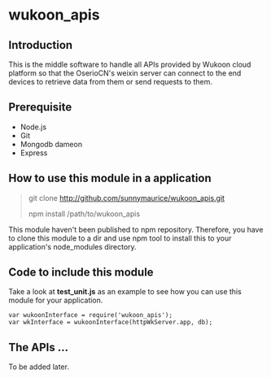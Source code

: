 # wukoon_apis
## Introduction
  This is the middle software to handle all APIs provided by Wukoon cloud platform so that the OserioCN's weixin server can connect to the end devices to retrieve data from them or send requests to them.
  
## Prerequisite
  + Node.js
  + Git
  + Mongodb dameon
  + Express

## How to use this module in a application 
> git clone http://github.com/sunnymaurice/wukoon_apis.git
>
> npm install /path/to/wukoon_apis

  This module haven't been published to npm repository. Therefore, you have to clone this module to a dir and use npm tool to install this to your application's node_modules directory.
  
## Code to include this module
Take a look at **test_unit.js** as an example to see how you can use this module for your application.
```node
var wukoonInterface = require('wukoon_apis');
var wkInterface = wukoonInterface(httpWkServer.app, db);
```

## The APIs ...
  To be added later.
